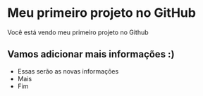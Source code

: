 # Meu primeiro projeto no GitHub
Você está vendo meu primeiro projeto no Github
## Vamos adicionar mais informações :)
 - Essas serão as novas informações
 - Mais
 - Fim
 